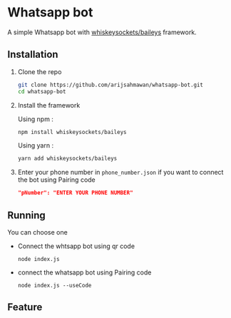 # Whatsapp bot

A simple Whatsapp bot with [whiskeysockets/baileys](https://whiskeysockets.github.io/) framework.

## Installation

1. Clone the repo
   ```sh
   git clone https://github.com/arijsahmawan/whatsapp-bot.git
   cd whatsapp-bot
   ```
2. Install the framework

   Using npm :
   ```sh 
   npm install whiskeysockets/baileys
   ```
   Using yarn :
   ```sh
   yarn add whiskeysockets/baileys
   ```
3. Enter your phone number in `phone_number.json` if you want to connect the bot using Pairing code
   ```json
   "pNumber": "ENTER YOUR PHONE NUMBER"
   ``` 
## Running
You can choose one

* Connect the whtsapp bot using qr code
  
   ```
   node index.js
   ```
* connect the whatsapp bot using Pairing code
  
   ```
   node index.js --useCode
   ```
## Feature
